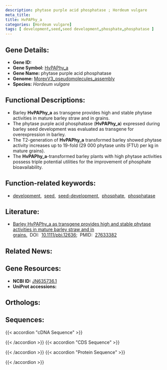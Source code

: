 ```yaml
---
description: phytase purple acid phosphatase ; Hordeum vulgare
meta_title:
title: HvPAPhy_a
categories: [Hordeum vulgare]
tags: [ development,seed,seed development,phosphate,phosphatase ]
---
```


## Gene Details:
- **Gene ID:** []()
- **Gene Symbol:** <u>HvPAPhy_a</u>
- **Gene Name:** phytase purple acid phosphatase
- **Genome:** [MorexV3_pseudomolecules_assembly](https://ensembl.gramene.org/Hordeum_vulgare/Info/Index)
- **Species:** *Hordeum vulgare*

## Functional Descriptions:
   - Barley **HvPAPhy_a** as transgene provides high and stable phytase activities in mature barley straw and in grains.
   - The phytase purple acid phosphatase (**HvPAPhy_a**) expressed during barley seed development was evaluated as transgene for overexpression in barley. 
   - The T2-generation of **HvPAPhy_a** transformed barley showed phytase activity increases up to 19-fold (29 000 phytase units (FTU) per kg in mature grains).
   - The **HvPAPhy_a**-transformed barley plants with high phytase activities possess triple potential utilities for the improvement of phosphate bioavailability.

## Function-related keywords:
   - [development](/tags/development/),&nbsp;&nbsp;[seed](/tags/seed/),&nbsp;&nbsp;[seed-development](/tags/seed-development/),&nbsp;&nbsp;[phosphate](/tags/phosphate/),&nbsp;&nbsp;[phosphatase](/tags/phosphatase/)

## Literature:
   - [Barley HvPAPhy_a as transgene provides high and stable phytase activities in mature barley straw and in grains.](https://doi.org/10.1111/pbi.12636)&nbsp;&nbsp;DOI:&nbsp;&nbsp;[10.1111/pbi.12636](https://doi.org/10.1111/pbi.12636);&nbsp;&nbsp;PMID:&nbsp;&nbsp;[27633382](https://pubmed.ncbi.nlm.nih.gov/27633382/)

## Related News:

## Gene Resources:
- **NCBI ID:**  [JN635736.1](https://www.ncbi.nlm.nih.gov/gene/?term=JN635736.1)
- **UniProt accessions:**  [](https://www.uniprot.org/uniprotkb//entry)

## Orthologs:

## Sequences:
{{< accordion "cDNA Sequence" >}}

{{< /accordion >}}
{{< accordion "CDS Sequence" >}}

{{< /accordion >}}
{{< accordion "Protein Sequence" >}}

{{< /accordion >}}
